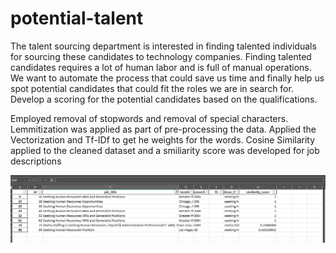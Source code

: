 # potential-talent
The talent sourcing department is interested in finding talented individuals for sourcing these candidates to technology companies. 
Finding talented candidates requires a lot of human labor and is full of manual operations. We want to automate the process that could save us time and finally
help us spot potential candidates that could fit the roles we are in search for. Develop a scoring for the potential candidates based on the qualifications.
 

Employed removal of stopwords and removal of special characters. Lemmitization was applied as part of pre-processing the data. 
Applied the Vectorization and Tf-IDf to get he weights for the words. Cosine Similarity applied to the cleaned dataset and a smiliarity score was developed for job descriptions

![potential-talent](images/1.png)
